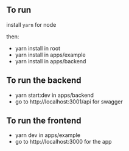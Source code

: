 ## To run

install `yarn` for node

then:

 * yarn install in root
 * yarn install in apps/example
 * yarn install in apps/backend


## To run the backend

 * yarn start:dev in apps/backend
 * go to http://localhost:3001/api for swagger


## To run the frontend

 * yarn dev in apps/example
 * go to http://localhost:3000 for the app
